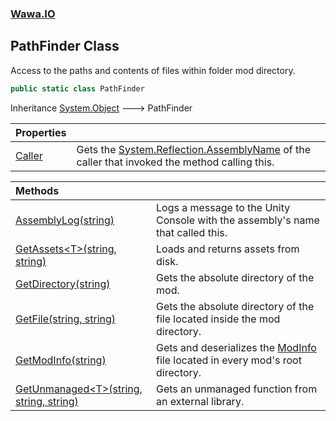 ### [Wawa.IO](Wawa.IO.md 'Wawa.IO')

## PathFinder Class

Access to the paths and contents of files within folder mod directory.

```csharp
public static class PathFinder
```

Inheritance [System.Object](https://docs.microsoft.com/en-us/dotnet/api/System.Object 'System.Object') &#129106; PathFinder

| Properties | |
| :--- | :--- |
| [Caller](PathFinder.Caller().md 'Wawa.IO.PathFinder.Caller') | Gets the [System.Reflection.AssemblyName](https://docs.microsoft.com/en-us/dotnet/api/System.Reflection.AssemblyName 'System.Reflection.AssemblyName') of the caller that invoked the method calling this. |

| Methods | |
| :--- | :--- |
| [AssemblyLog(string)](PathFinder.AssemblyLog(String).md 'Wawa.IO.PathFinder.AssemblyLog(string)') | Logs a message to the Unity Console with the assembly's name that called this. |
| [GetAssets&lt;T&gt;(string, string)](PathFinder.GetAssets(String,String).md 'Wawa.IO.PathFinder.GetAssets<T>(string, string)') | Loads and returns assets from disk. |
| [GetDirectory(string)](PathFinder.GetDirectory(String).md 'Wawa.IO.PathFinder.GetDirectory(string)') | Gets the absolute directory of the mod. |
| [GetFile(string, string)](PathFinder.GetFile(String,String).md 'Wawa.IO.PathFinder.GetFile(string, string)') | Gets the absolute directory of the file located inside the mod directory. |
| [GetModInfo(string)](PathFinder.GetModInfo(String).md 'Wawa.IO.PathFinder.GetModInfo(string)') | Gets and deserializes the [ModInfo](ModInfo.md 'Wawa.IO.ModInfo') file located in every mod's root directory. |
| [GetUnmanaged&lt;T&gt;(string, string, string)](PathFinder.GetUnmanaged(String,String,String).md 'Wawa.IO.PathFinder.GetUnmanaged<T>(string, string, string)') | Gets an unmanaged function from an external library. |
